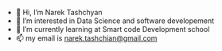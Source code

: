 - 👋 Hi, I’m Narek Tashchyan
- 👀 I’m interested in Data Science and software developement
- 🌱 I’m currently learning at Smart code Development school
- 📫 my email is narek.tashchian@gmail.com


